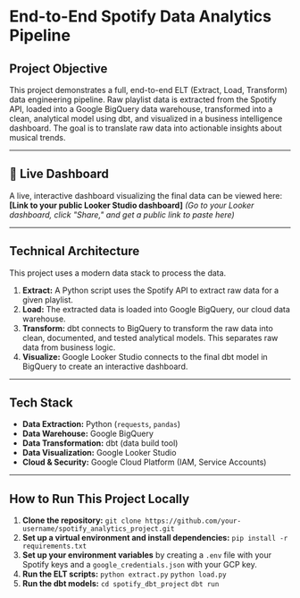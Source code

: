 # End-to-End Spotify Data Analytics Pipeline

## Project Objective

This project demonstrates a full, end-to-end ELT (Extract, Load, Transform) data engineering pipeline. Raw playlist data is extracted from the Spotify API, loaded into a Google BigQuery data warehouse, transformed into a clean, analytical model using dbt, and visualized in a business intelligence dashboard. The goal is to translate raw data into actionable insights about musical trends.

---

## 🚀 Live Dashboard

A live, interactive dashboard visualizing the final data can be viewed here:
**[Link to your public Looker Studio dashboard]**  *(Go to your Looker dashboard, click "Share," and get a public link to paste here)*

---

## Technical Architecture

This project uses a modern data stack to process the data.



1.  **Extract:** A Python script uses the Spotify API to extract raw data for a given playlist.
2.  **Load:** The extracted data is loaded into Google BigQuery, our cloud data warehouse.
3.  **Transform:** dbt connects to BigQuery to transform the raw data into clean, documented, and tested analytical models. This separates raw data from business logic.
4.  **Visualize:** Google Looker Studio connects to the final dbt model in BigQuery to create an interactive dashboard.

---

## Tech Stack

*   **Data Extraction:** Python (`requests`, `pandas`)
*   **Data Warehouse:** Google BigQuery
*   **Data Transformation:** dbt (data build tool)
*   **Data Visualization:** Google Looker Studio
*   **Cloud & Security:** Google Cloud Platform (IAM, Service Accounts)

---

## How to Run This Project Locally

1.  **Clone the repository:**
    `git clone https://github.com/your-username/spotify_analytics_project.git`
2.  **Set up a virtual environment and install dependencies:**
    `pip install -r requirements.txt`
3.  **Set up your environment variables** by creating a `.env` file with your Spotify keys and a `google_credentials.json` with your GCP key.
4.  **Run the ELT scripts:**
    `python extract.py`
    `python load.py`
5.  **Run the dbt models:**
    `cd spotify_dbt_project`
    `dbt run`